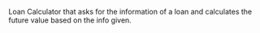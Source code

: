 Loan Calculator that asks for the information of a loan and calculates the future value based on the info given.
